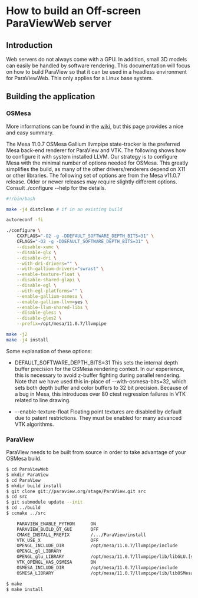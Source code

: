 # How to build an Off-screen ParaViewWeb server

## Introduction

Web servers do not always come with a GPU. In addition, small 3D models can easily be handled by software rendering.
This documentation will focus on how to build ParaView so that it can be used in a headless environment for ParaViewWeb. This only applies for a Linux base system.

## Building the application

### OSMesa

More informations can be found in the [wiki](http://paraview.org/Wiki/ParaView/ParaView_And_Mesa_3D), but this page provides a nice and easy summary.

The Mesa 11.0.7 OSMesa Gallium llvmpipe state-tracker is the preferred Mesa back-end renderer for ParaView and VTK. The following shows how to configure it with system installed LLVM. Our strategy is to configure Mesa with the minimal number of options needed for OSMesa. This greatly simplifies the build, as many of the other drivers/renderers depend on X11 or other libraries. The following set of options are from the Mesa v11.0.7 release. Older or newer releases may require slightly different options. Consult ./configure --help for the details.

```sh
#!/bin/bash

make -j4 distclean # if in an existing build

autoreconf -fi

./configure \
    CXXFLAGS="-O2 -g -DDEFAULT_SOFTWARE_DEPTH_BITS=31" \
    CFLAGS="-O2 -g -DDEFAULT_SOFTWARE_DEPTH_BITS=31" \
    --disable-xvmc \
    --disable-glx \
    --disable-dri \
    --with-dri-drivers="" \
    --with-gallium-drivers="swrast" \
    --enable-texture-float \
    --disable-shared-glapi \
    --disable-egl \
    --with-egl-platforms="" \
    --enable-gallium-osmesa \
    --enable-gallium-llvm=yes \
    --enable-llvm-shared-libs \
    --disable-gles1 \
    --disable-gles2 \
    --prefix=/opt/mesa/11.0.7/llvmpipe

make -j2
make -j4 install
```

Some explanation of these options:

* DEFAULT_SOFTWARE_DEPTH_BITS=31
This sets the internal depth buffer precision for the OSMesa rendering context. In our experience, this is necessary to avoid z-buffer fighting during parallel rendering. Note that we have used this in-place of --with-osmesa-bits=32, which sets both depth buffer and color buffers to 32 bit precision. Because of a bug in Mesa, this introduces over 80 ctest regression failures in VTK related to line drawing.

* --enable-texture-float
Floating point textures are disabled by default due to patent restrictions. They must be enabled for many advanced VTK algorithms.

### ParaView

ParaView needs to be built from source in order to take advantage of your OSMesa build.

```sh
$ cd ParaViewWeb
$ mkdir ParaView
$ cd ParaView
$ mkdir build install
$ git clone git://paraview.org/stage/ParaView.git src
$ cd src
$ git submodule update --init
$ cd ../build
$ ccmake ../src

    PARAVIEW_ENABLE_PYTHON      ON
    PARAVIEW_BUILD_QT_GUI       OFF
    CMAKE_INSTALL_PREFIX        /.../ParaView/install
    VTK_USE_X                   OFF
    OPENGL_INCLUDE_DIR          /opt/mesa/11.0.7/llvmpipe/include
    OPENGL_gl_LIBRARY
    OPENGL_glu_LIBRARY          /opt/mesa/11.0.7/llvmpipe/lib/libGLU.[so|a]
    VTK_OPENGL_HAS_OSMESA       ON
    OSMESA_INCLUDE_DIR          /opt/mesa/11.0.7/llvmpipe/include
    OSMESA_LIBRARY              /opt/mesa/11.0.7/llvmpipe/lib/libOSMesa.[so|a]

$ make
$ make install
```
